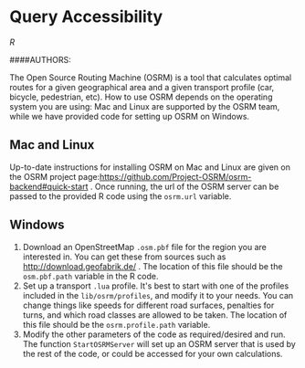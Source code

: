 # Query Accessibility

*R*   

####AUTHORS:

The Open Source Routing Machine (OSRM) is a tool that calculates optimal routes for a given geographical area and a given transport profile (car, bicycle, pedestrian, etc). How to use OSRM depends on the operating system you are using: Mac and Linux are supported by the OSRM team, while we have provided code for setting up OSRM on Windows.
## Mac and Linux
Up-to-date instructions for installing OSRM on Mac and Linux are given on the OSRM project page:https://github.com/Project-OSRM/osrm-backend#quick-start .  Once running, the url of the OSRM server can be passed to the provided R code using the `osrm.url` variable.
## Windows
1. Download an OpenStreetMap `.osm.pbf` file for the region you are interested in.  You can get these from sources such as http://download.geofabrik.de/ . The location of this file should be the `osm.pbf.path` variable in the R code.
2. Set up a transport `.lua` profile. It's best to start with one of the profiles included in the `lib/osrm/profiles`, and modify it to your needs. You can change things like speeds for different road surfaces, penalties for turns, and which road classes are allowed to be taken. The location of this file should be the `osrm.profile.path` variable.
3. Modify the other parameters of the code as required/desired and run. The function `StartOSRMServer` will set up an OSRM server that is used by the rest of the code, or could be accessed for your own calculations.
